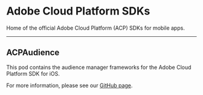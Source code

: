 # Adobe Cloud Platform SDKs
Home of the official Adobe Cloud Platform (ACP) SDKs for mobile apps.

<hr>

## ACPAudience

This pod contains the audience manager frameworks for the Adobe Cloud Platform SDK for iOS.

For more information, please see our [GitHub page](https://github.com/Adobe-Marketing-Cloud/acp-sdks).